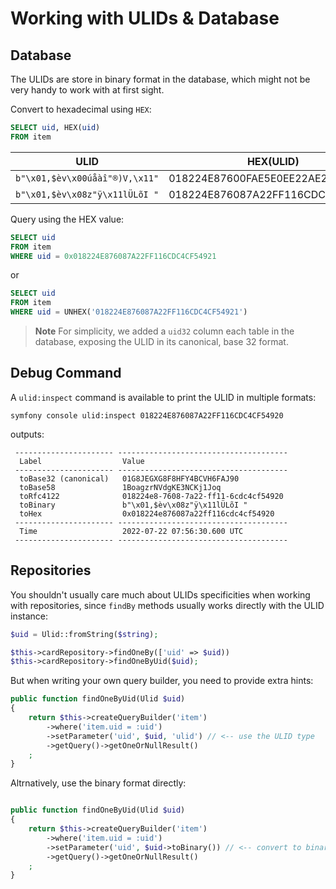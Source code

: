# Working with ULIDs & Database

## Database

The ULIDs are store in binary format in the database, which might not be very handy to work with at first sight.

Convert to hexadecimal using `HEX`:

```sql
SELECT uid, HEX(uid)
FROM item
```

| ULID               | HEX(ULID) |
|--------------------|---|
| `b"\x01‚$èv\x00úåàî"®)V,\x11"` | 018224E87600FAE5E0EE22AE29562C11 |
| `b"\x01‚$èv\x08z"ÿ\x11lÜLõI "` | 018224E876087A22FF116CDC4CF54920 |

Query using the HEX value:

```sql
SELECT uid
FROM item
WHERE uid = 0x018224E876087A22FF116CDC4CF54921
```

or

```sql
SELECT uid
FROM item
WHERE uid = UNHEX('018224E876087A22FF116CDC4CF54921')
```

> **Note**
> For simplicity, we added a `uid32` column each table in the database, 
> exposing the ULID in its canonical, base 32 format.

## Debug Command

A `ulid:inspect` command is available to print the ULID in multiple formats:

```shell
symfony console ulid:inspect 018224E876087A22FF116CDC4CF54920
```

outputs:

```shell
 ---------------------- --------------------------------------
  Label                  Value
 ---------------------- --------------------------------------
  toBase32 (canonical)   01G8JEGXG8F8HFY4BCVH6FAJ90
  toBase58               1BoagzrNVdgKE3NCKj1Joq
  toRfc4122              018224e8-7608-7a22-ff11-6cdc4cf54920
  toBinary               b"\x01‚$èv\x08z"ÿ\x11lÜLõI "
  toHex                  0x018224e876087a22ff116cdc4cf54920
 ---------------------- --------------------------------------
  Time                   2022-07-22 07:56:30.600 UTC
 ---------------------- --------------------------------------
```

## Repositories

You shouldn't usually care much about ULIDs specificities when working with repositories, since `findBy` methods usually
works directly with the ULID instance:

```php
$uid = Ulid::fromString($string);

$this->cardRepository->findOneBy(['uid' => $uid))
$this->cardRepository->findOneByUid($uid);
```

But when writing your own query builder, you need to provide extra hints:

```php
public function findOneByUid(Ulid $uid)
{
    return $this->createQueryBuilder('item')
        ->where('item.uid = :uid')
        ->setParameter('uid', $uid, 'ulid') // <-- use the ULID type
        ->getQuery()->getOneOrNullResult()
    ;
}
```

Altrnatively, use the binary format directly:

```php

public function findOneByUid(Ulid $uid)
{
    return $this->createQueryBuilder('item')
        ->where('item.uid = :uid')
        ->setParameter('uid', $uid->toBinary()) // <-- convert to binary
        ->getQuery()->getOneOrNullResult()
    ;
}
```
